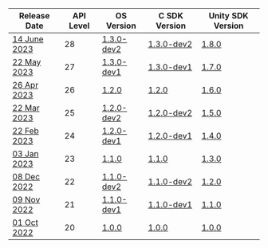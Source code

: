 | Release Date                                                               | API Level | OS Version                                                          | C SDK Version                                                        | Unity SDK Version                                                     |
| -------------------------------------------------------------------------- | --------- | ------------------------------------------------------------------- | -------------------------------------------------------------------- | --------------------------------------------------------------------- |
| [14 June 2023](/versioned_docs/version-14-Jun-2023/releases/release-2023-june/june-release-notes)       | 28        | [1.3.0-dev2](/versioned_docs/version-14-Jun-2023/releases/release-2023-june/os-release-notes)    | [1.3.0-dev2](/versioned_docs/version-14-Jun-2023/releases/release-2023-june/sdk-release-notes)    | [1.8.0](/versioned_docs/version-14-Jun-2023/releases/release-2023-june/unity-sdk-release-notes)    |
| [22 May 2023](/versioned_docs/version-14-Jun-2023/releases/release-2023-may/may-release-notes)       | 27        | [1.3.0-dev1](/versioned_docs/version-14-Jun-2023/releases/release-2023-may/os-release-notes)    | [1.3.0-dev1](/versioned_docs/version-14-Jun-2023/releases/release-2023-may/sdk-release-notes)    | [1.7.0](/versioned_docs/version-14-Jun-2023/releases/release-2023-may/unity-sdk-release-notes)    |
| [26 Apr 2023](/versioned_docs/version-14-Jun-2023/releases/release-2023-april/april-release-notes)       | 26        | [1.2.0](/versioned_docs/version-14-Jun-2023/releases/release-2023-april/os-release-notes)    | [1.2.0](/versioned_docs/version-14-Jun-2023/releases/release-2023-april/sdk-release-notes)    | [1.6.0](/versioned_docs/version-14-Jun-2023/releases/release-2023-april/unity-sdk-release-notes)    |
| [22 Mar 2023](/versioned_docs/version-14-Jun-2023/releases/release-2023-march/march-release-notes)       | 25        | [1.2.0-dev2](/versioned_docs/version-14-Jun-2023/releases/release-2023-march/os-release-notes)    | [1.2.0-dev2](/versioned_docs/version-14-Jun-2023/releases/release-2023-march/sdk-release-notes)    | [1.5.0](/versioned_docs/version-14-Jun-2023/releases/release-2023-march/unity-sdk-release-notes)    |
| [22 Feb 2023](/versioned_docs/version-14-Jun-2023/releases/release-2023-february/february-release-notes) | 24        | [1.2.0-dev1](/versioned_docs/version-14-Jun-2023/releases/release-2023-february/os-release-notes) | [1.2.0-dev1](/versioned_docs/version-14-Jun-2023/releases/release-2023-february/sdk-release-notes) | [1.4.0](/versioned_docs/version-14-Jun-2023/releases/release-2023-february/unity-sdk-release-notes) |
| [03 Jan 2023](/versioned_docs/version-14-Jun-2023/releases/release-2023-january/january-release-notes)   | 23        | [1.1.0](/versioned_docs/version-14-Jun-2023/releases/release-2023-january/os-release-notes)       | [1.1.0](/versioned_docs/version-14-Jun-2023/releases/release-2023-january/sdk-release-notes)       | [1.3.0](/versioned_docs/version-14-Jun-2023/releases/release-2023-january/unity-sdk-release-notes)  |
| [08 Dec 2022](/versioned_docs/version-14-Jun-2023/releases/release-2022-december/december-release-notes) | 22        | [1.1.0-dev2](/versioned_docs/version-14-Jun-2023/releases/release-2022-december/os-release-notes) | [1.1.0-dev2](/versioned_docs/version-14-Jun-2023/releases/release-2022-december/sdk-release-notes) | [1.2.0](/versioned_docs/version-14-Jun-2023/releases/release-2022-december/unity-sdk-release-notes) |
| [09 Nov 2022](/versioned_docs/version-14-Jun-2023/releases/release-2022-november/november-release-notes) | 21        | [1.1.0-dev1](/versioned_docs/version-14-Jun-2023/releases/release-2022-november/os-release-notes) | [1.1.0-dev1](/versioned_docs/version-14-Jun-2023/releases/release-2022-november/sdk-release-notes) | [1.1.0](/versioned_docs/version-14-Jun-2023/releases/release-2022-november/unity-sdk-release-notes) |
| [01 Oct 2022](/versioned_docs/version-14-Jun-2023/releases/release-2022-october/october-release-notes)   | 20        | [1.0.0](/versioned_docs/version-14-Jun-2023/releases/release-2022-october/os-release-notes)       | [1.0.0](/versioned_docs/version-14-Jun-2023/releases/release-2022-october/sdk-release-notes)       | [1.0.0](/versioned_docs/version-14-Jun-2023/releases/release-2022-october/unity-sdk-release-notes)  |

